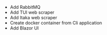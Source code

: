  - Add RabbitMQ
 - Add TUI web scraper
 - Add Itaka web scraper
 - Create docker container from Cli application
 - Add Blazor UI
